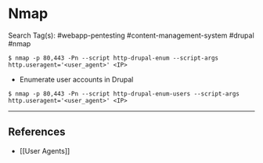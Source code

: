 # Nmap

Search Tag(s): #webapp-pentesting #content-management-system #drupal #nmap

```
$ nmap -p 80,443 -Pn --script http-drupal-enum --script-args http.useragent='<user_agent>' <IP>
```

- Enumerate user accounts in Drupal 

```
$ nmap -p 80,443 -Pn --script http-drupal-enum-users --script-args http.useragent='<user_agent>' <IP>
```

---
## References

- [[User Agents]]